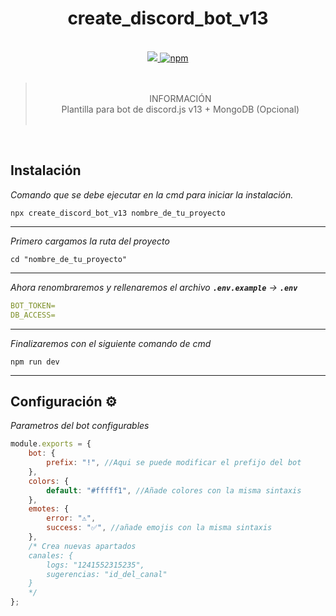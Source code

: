 # <center>create_discord_bot_v13</center>

<br>
<div align="center">
<a href="https://www.npmjs.com/package/create_discord_bot_v13">
<img src="https://img.shields.io/npm/v/create_discord_bot_v13?label=Version&logo=npm&style=for-the-badge">
</a>
<a href="https://www.npmjs.com/package/create_discord_bot_v13">
<img alt="npm" src="https://img.shields.io/npm/dw/create_discord_bot_v13?logo=npm&style=for-the-badge">
</a><br>
</div>
<br>

> <br>
> <center>INFORMACIÓN</center>
> <center>Plantilla para bot de discord.js v13 + MongoDB (Opcional)<br></center>
> <br>

<br>

## Instalación

_Comando que se debe ejecutar en la cmd para iniciar la instalación._

```
npx create_discord_bot_v13 nombre_de_tu_proyecto
```

---

_Primero cargamos la ruta del proyecto_

```
cd "nombre_de_tu_proyecto"
```

---

_Ahora renombraremos y rellenaremos el archivo **`.env.example`** → **`.env`**_

```yml
BOT_TOKEN=
DB_ACCESS=
```

---

_Finalizaremos con el siguiente comando de cmd_

```
npm run dev
```

---

## Configuración ⚙️

_Parametros del bot configurables_

```js
module.exports = {
	bot: {
		prefix: "!", //Aqui se puede modificar el prefijo del bot
	},
	colors: {
		default: "#fffff1", //Añade colores con la misma sintaxis
	},
	emotes: {
		error: "⚠️",
		success: "✅", //añade emojis con la misma sintaxis
	},
	/* Crea nuevas apartados
    canales: {
        logs: "1241552315235",
        sugerencias: "id_del_canal"
    } 
    */
};
```
